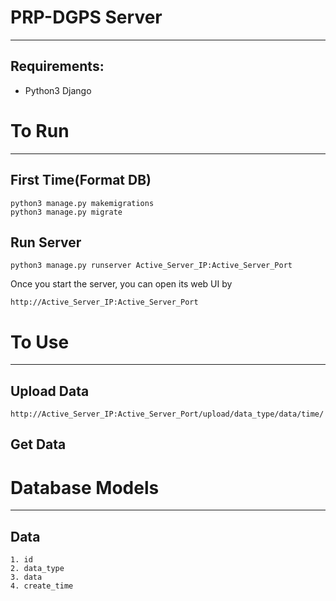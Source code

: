 # PRP-DGPS Server
---------------------------------------------------------------------------------
## Requirements:

* Python3 Django

# To Run
---------------------------------------------------------------------------------
## **First Time(Format DB)**
```
python3 manage.py makemigrations
python3 manage.py migrate
```
## **Run Server**
```
python3 manage.py runserver Active_Server_IP:Active_Server_Port
```
Once you start the server, you can open its web UI by
```
http://Active_Server_IP:Active_Server_Port
```

# To Use
---------------------------------------------------------------------------------
## **Upload Data**
```
http://Active_Server_IP:Active_Server_Port/upload/data_type/data/time/
```
## **Get Data**

# Database Models
---------------------------------------------------------------------------------
## **Data**
```
1. id
2. data_type
3. data
4. create_time
```

